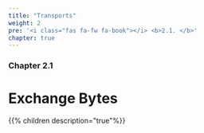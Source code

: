 ```yaml
---
title: "Transports"
weight: 2
pre: '<i class="fas fa-fw fa-book"></i> <b>2.1. </b>'
chapter: true
---
```


### Chapter 2.1

# Exchange Bytes

{{% children description="true"%}}
